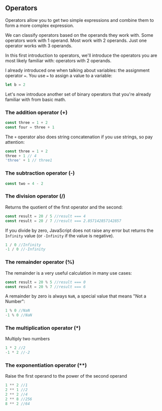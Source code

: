 ## Operators

Operators allow you to get two simple expressions and combine them to form a more complex expression.

We can classify operators based on the operands they work with. Some operators work with 1 operand. Most work with 2 operands. Just one operator works with 3 operands.

In this first introduction to operators, we'll introduce the operators you are most likely familiar with: operators with 2 operands.

I already introduced one when talking about variables: the assignment operator `=`. You use `=` to assign a value to a variable:

```js
let b = 2
```

Let's now introduce another set of binary operators that you're already familiar with from basic math.

### The addition operator (+)

```js
const three = 1 + 2
const four = three + 1
```

The `+` operator also does string concatenation if you use strings, so pay attention:

```js
const three = 1 + 2
three + 1 // 4
'three' + 1 // three1
```

### The subtraction operator (-)

```js
const two = 4 - 2
```

### The division operator (/)

Returns the quotient of the first operator and the second:

```js
const result = 20 / 5 //result === 4
const result = 20 / 7 //result === 2.857142857142857
```

If you divide by zero, JavaScript does not raise any error but returns the `Infinity` value (or `-Infinity` if the value is negative).

```js
1 / 0 //Infinity
-1 / 0 //-Infinity
```

### The remainder operator (%)

The remainder is a very useful calculation in many use cases:

```js
const result = 20 % 5 //result === 0
const result = 20 % 7 //result === 6
```

A remainder by zero is always `NaN`, a special value that means "Not a Number":

```js
1 % 0 //NaN
-1 % 0 //NaN
```

### The multiplication operator (*)

Multiply two numbers

```js
1 * 2 //2
-1 * 2 //-2
```

### The exponentiation operator (**)

Raise the first operand to the power of the second operand

```js
1 ** 2 //1
2 ** 1 //2
2 ** 2 //4
2 ** 8 //256
8 ** 2 //64
```